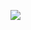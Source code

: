 ![](https://sun9-33.userapi.com/impg/tFur71gOy4yJsXrFFdvE9-FmLowSptUSnqengw/Za7tPEOYDAc.jpg?size=1080x1080&quality=96&sign=814dc23d51c87105827b9f190fc6b720&type=album)
